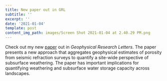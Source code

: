 ```yaml
---
title: New paper out in GRL
subtitle: ''
excerpt: ''
date: '2021-01-04'
template: post
content_img_path: images/Screen Shot 2021-01-04 at 2.40.29 PM.png
---
```

Check out my new [paper](https://doi.org/10.1029/2020GL088322) out in *Geophysical Research Letters*. The paper presents a new approach that aggregates geophysical estimates of porosity from seismic refraction surveys to quantify a site-wide perspective of subsurface weathering. The paper has important implications for quantifying weathering and subsurface water storage capacity across landscapes.